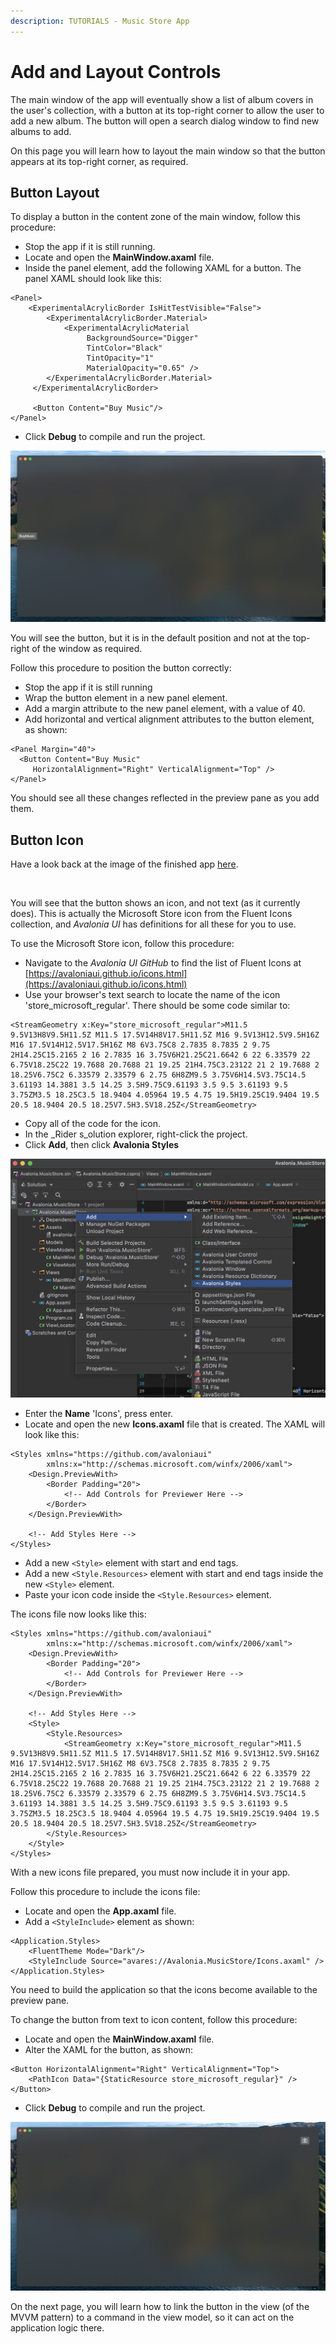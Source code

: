 ```yaml
---
description: TUTORIALS - Music Store App
---
```


# Add and Layout Controls

The main window of the app will eventually show a list of album covers in the user's collection, with a button at its top-right corner to allow the user to add a new album. The button will open a search dialog window to find new albums to add.&#x20;

On this page you will learn how to layout the main window so that the button appears at its top-right corner, as required.

## Button Layout

To display a button in the content zone of the main window, follow this procedure:

- Stop the app if it is still running.
- Locate and open the **MainWindow.axaml** file.
- Inside the panel element, add the following XAML for a button. The panel XAML should look like this:&#x20;

```markup
<Panel>
    <ExperimentalAcrylicBorder IsHitTestVisible="False">
        <ExperimentalAcrylicBorder.Material>
            <ExperimentalAcrylicMaterial
                 BackgroundSource="Digger"
                 TintColor="Black"
                 TintOpacity="1"
                 MaterialOpacity="0.65" />
        </ExperimentalAcrylicBorder.Material>
     </ExperimentalAcrylicBorder>

     <Button Content="Buy Music"/>
</Panel>
```

- Click **Debug** to compile and run the project.

![](images/buy-button.png)

You will see the button, but it is in the default position and not at the top-right of the window as required.

Follow this procedure to position the button correctly:

- Stop the app if it is still running
- Wrap the button element in a new panel element.
- Add a margin attribute to the new panel element, with a value of 40. &#x20;
- Add horizontal and vertical alignment attributes to the button element, as shown:

```markup
<Panel Margin="40">
  <Button Content="Buy Music" 
     HorizontalAlignment="Right" VerticalAlignment="Top" />
</Panel>
```

You should see all these changes reflected in the preview pane as you add them.&#x20;

## Button Icon

Have a look back at the image of the finished app [here](./). &#x20;

<div style={{textAlign: 'center'}}>
  <img src="../../.gitbook/assets/image (13) (2).png" alt=""/>
</div>

You will see that the button shows an icon, and not text (as it currently does). This is actually the Microsoft Store icon from the Fluent Icons collection, and _Avalonia UI_ has definitions for all these for you to use.

To use the Microsoft Store icon, follow this procedure:&#x20;

- Navigate to the _Avalonia UI_ _GitHub_ to find the list of Fluent Icons at [https://avaloniaui.github.io/icons.html](https://avaloniaui.github.io/icons.html)
- Use your browser's text search to locate the name of the icon 'store\_microsoft\_regular'. There should be some code similar to:

```markup
<StreamGeometry x:Key="store_microsoft_regular">M11.5 9.5V13H8V9.5H11.5Z M11.5 17.5V14H8V17.5H11.5Z M16 9.5V13H12.5V9.5H16Z M16 17.5V14H12.5V17.5H16Z M8 6V3.75C8 2.7835 8.7835 2 9.75 2H14.25C15.2165 2 16 2.7835 16 3.75V6H21.25C21.6642 6 22 6.33579 22 6.75V18.25C22 19.7688 20.7688 21 19.25 21H4.75C3.23122 21 2 19.7688 2 18.25V6.75C2 6.33579 2.33579 6 2.75 6H8ZM9.5 3.75V6H14.5V3.75C14.5 3.61193 14.3881 3.5 14.25 3.5H9.75C9.61193 3.5 9.5 3.61193 9.5 3.75ZM3.5 18.25C3.5 18.9404 4.05964 19.5 4.75 19.5H19.25C19.9404 19.5 20.5 18.9404 20.5 18.25V7.5H3.5V18.25Z</StreamGeometry>
```

- Copy all of the code for the icon.
- In the _Rider s_olution explorer, right-click the project.
- Click **Add**, then click  **Avalonia Styles**

![](images/add-styles.png)

- Enter the **Name** 'Icons', press enter.
- Locate and open the new **Icons.axaml** file that is created. The XAML will look like this:

```markup
<Styles xmlns="https://github.com/avaloniaui"
        xmlns:x="http://schemas.microsoft.com/winfx/2006/xaml">
    <Design.PreviewWith>
        <Border Padding="20">
            <!-- Add Controls for Previewer Here -->
        </Border>
    </Design.PreviewWith>

    <!-- Add Styles Here -->
</Styles>
```

- Add a new `<Style>` element with start and end tags.
- Add a new `<Style.Resources>` element with start and end tags inside the new `<Style>` element.
- Paste your icon code inside the `<Style.Resources>` element.

The icons file now looks like this:

```markup
<Styles xmlns="https://github.com/avaloniaui"
        xmlns:x="http://schemas.microsoft.com/winfx/2006/xaml">
    <Design.PreviewWith>
        <Border Padding="20">
            <!-- Add Controls for Previewer Here -->
        </Border>
    </Design.PreviewWith>

    <!-- Add Styles Here -->
    <Style>
        <Style.Resources>
            <StreamGeometry x:Key="store_microsoft_regular">M11.5 9.5V13H8V9.5H11.5Z M11.5 17.5V14H8V17.5H11.5Z M16 9.5V13H12.5V9.5H16Z M16 17.5V14H12.5V17.5H16Z M8 6V3.75C8 2.7835 8.7835 2 9.75 2H14.25C15.2165 2 16 2.7835 16 3.75V6H21.25C21.6642 6 22 6.33579 22 6.75V18.25C22 19.7688 20.7688 21 19.25 21H4.75C3.23122 21 2 19.7688 2 18.25V6.75C2 6.33579 2.33579 6 2.75 6H8ZM9.5 3.75V6H14.5V3.75C14.5 3.61193 14.3881 3.5 14.25 3.5H9.75C9.61193 3.5 9.5 3.61193 9.5 3.75ZM3.5 18.25C3.5 18.9404 4.05964 19.5 4.75 19.5H19.25C19.9404 19.5 20.5 18.9404 20.5 18.25V7.5H3.5V18.25Z</StreamGeometry>
        </Style.Resources>
    </Style>
</Styles>
```

With a new icons file prepared, you must now include it in your app.

Follow this procedure to include the icons file:

- Locate and open the **App.axaml** file.
- Add a `<StyleInclude>` element as shown:

```markup
<Application.Styles>
    <FluentTheme Mode="Dark"/>
    <StyleInclude Source="avares://Avalonia.MusicStore/Icons.axaml" />
</Application.Styles>
```

You need to build the application so that the icons become available to the preview pane.

To change the button from text to icon content, follow this procedure:

- Locate and open the **MainWindow.axaml** file.
- Alter the XAML for the button, as shown:

```markup
<Button HorizontalAlignment="Right" VerticalAlignment="Top">       
    <PathIcon Data="{StaticResource store_microsoft_regular}" /> 
</Button>
```

- Click **Debug** to compile and run the project.

![](images/pretty-button.png)

On the next page, you will learn how to link the button in the view (of the MVVM pattern) to a command in the view model, so it can act on the application logic there.
